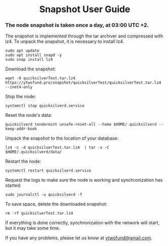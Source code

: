 <h1 align="center"> Snapshot User Guide </h1>
<h3 align="left"> The node snapshot is taken once a day, at 03:00 UTC +2. </h3>

The snapshot is implemented through the tar archiver and compressed with lz4. To unpack the snapshot, it is necessary to install lz4.
```
sudo apt update
sudo apt install snapd -y
sudo snap install lz4
```
Download the snapshot:
```
wget -O quicksilverTest.tar.lz4 https://ytwofund.pro/snapshot/quicksilverTest/quicksilverTest.tar.lz4 --inet4-only
```
Stop the node:
```
systemctl stop quicksilverd.service
```
Reset the node's data:
```
quicksilverd tendermint unsafe-reset-all --home $HOME/.quicksilverd --keep-addr-book
```
Unpack the snapshot to the location of your database:
```
lz4 -c -d quicksilverTest.tar.lz4  | tar -x -C $HOME/.quicksilverd/data/
```
Restart the node:
```
systemctl restart quicksilverd.service
```
Request the logs to make sure the node is working and synchronization has started:
```
sudo journalctl -u quicksilverd -f
```
To save space, delete the downloaded snapshot:
```
rm -rf quicksilverTest.tar.lz4
```
If everything is done correctly, synchronization with the network will start, but it may take some time.

If you have any problems, please let us know at ytwofund@gmail.com.

